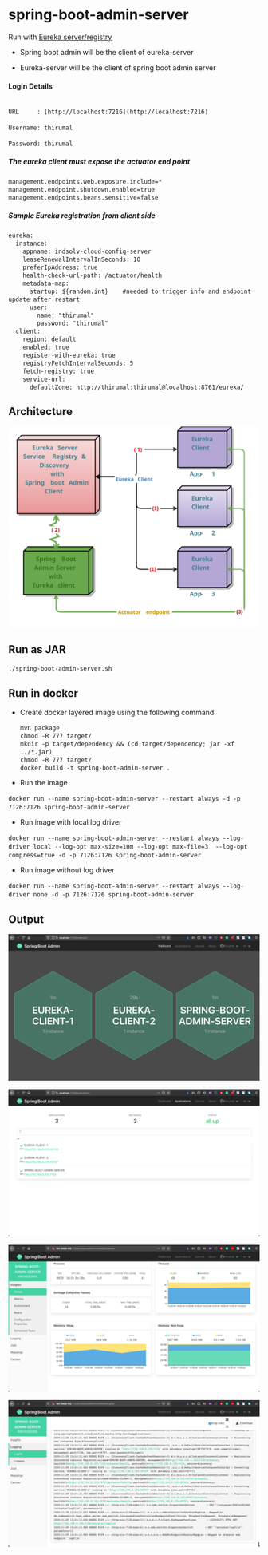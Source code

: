 # spring-boot-admin-server

Run with [Eureka server/registry](https://github.com/M-Thirumal/eureka-server) 

* Spring boot admin will be the client of eureka-server

* Eureka-server will be the client of spring boot admin server

#### Login Details

```

URL     : [http://localhost:7216](http://localhost:7216)

Username: thirumal

Password: thirumal
```

##### The eureka client must expose the actuator end point


	management.endpoints.web.exposure.include=*
	management.endpoint.shutdown.enabled=true
	management.endpoints.beans.sensitive=false


##### Sample Eureka registration from client side


	eureka:
	  instance:
	    appname: indsolv-cloud-config-server
	    leaseRenewalIntervalInSeconds: 10
	    preferIpAddress: true
	    health-check-url-path: /actuator/health
	    metadata-map:
	      startup: ${random.int}    #needed to trigger info and endpoint update after restart
	      user:
	        name: "thirumal"
	        password: "thirumal"
	  client:
	    region: default
	    enabled: true
	    register-with-eureka: true
	    registryFetchIntervalSeconds: 5
	    fetch-registry: true
	    service-url:
	      defaultZone: http://thirumal:thirumal@localhost:8761/eureka/


## Architecture

![Spring-boot-Admin-server-client-with-eureka](output/Spring-boot-Admin-server-client-with-eureka.svg)

## Run as JAR

	./spring-boot-admin-server.sh
	
## Run in docker

* Create docker layered image using the following command
	
      mvn package
      chmod -R 777 target/
      mkdir -p target/dependency && (cd target/dependency; jar -xf ../*.jar)
      chmod -R 777 target/
      docker build -t spring-boot-admin-server .
	
* Run the image
	
`docker run --name spring-boot-admin-server --restart always -d -p 7126:7126 spring-boot-admin-server`
      
* Run image with local log driver

`docker run --name spring-boot-admin-server --restart always --log-driver local --log-opt max-size=10m --log-opt max-file=3  --log-opt compress=true -d -p 7126:7126 spring-boot-admin-server`

* Run image without log driver

`docker run --name spring-boot-admin-server --restart always --log-driver none -d -p 7126:7126 spring-boot-admin-server`

## Output

![1.png](output/1.png)

![2.png](output/2.png)

![3.png](output/3.png)

![4.png](output/4.png)
